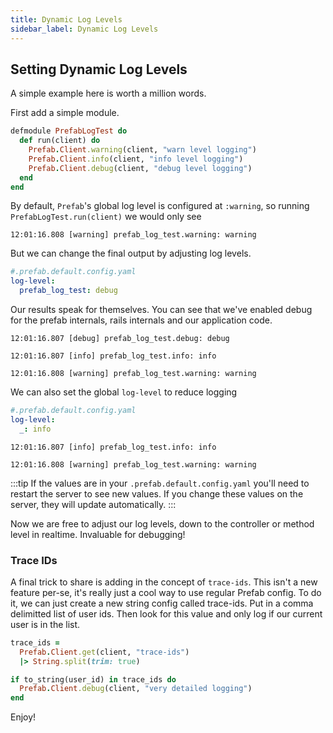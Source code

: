 ```yaml
---
title: Dynamic Log Levels
sidebar_label: Dynamic Log Levels
---
```


## Setting Dynamic Log Levels

A simple example here is worth a million words.

First add a simple module.

```ruby
defmodule PrefabLogTest do
  def run(client) do
    Prefab.Client.warning(client, "warn level logging")
    Prefab.Client.info(client, "info level logging")
    Prefab.Client.debug(client, "debug level logging")
  end
end
```
By default, `Prefab`'s global log level is configured at `:warning`, so running `PrefabLogTest.run(client)` we would only see

```shell
12:01:16.808 [warning] prefab_log_test.warning: warning
```

But we can change the final output by adjusting log levels.

```yaml
#.prefab.default.config.yaml
log-level:
  prefab_log_test: debug
```

Our results speak for themselves. You can see that we've enabled debug for the prefab internals, rails internals and our application code.

```shell
12:01:16.807 [debug] prefab_log_test.debug: debug

12:01:16.807 [info] prefab_log_test.info: info

12:01:16.808 [warning] prefab_log_test.warning: warning
```

We can also set the global `log-level` to reduce logging

```yaml
#.prefab.default.config.yaml
log-level:
  _: info
```

```shell
12:01:16.807 [info] prefab_log_test.info: info

12:01:16.808 [warning] prefab_log_test.warning: warning
```

:::tip
If the values are in your `.prefab.default.config.yaml` you'll need to restart the server to see new values. If you change these values on the server, they will update automatically.
:::

Now we are free to adjust our log levels, down to the controller or method level in realtime. Invaluable for debugging!

### Trace IDs

A final trick to share is adding in the concept of `trace-ids`. This isn't a new feature per-se, it's really just a cool
way to use regular Prefab config. To do it, we can just create a new string config called trace-ids. Put in a comma delimitted list of user ids.
Then look for this value and only log if our current user is in the list.

```ruby
trace_ids =
  Prefab.Client.get(client, "trace-ids")
  |> String.split(trim: true)

if to_string(user_id) in trace_ids do
  Prefab.Client.debug(client, "very detailed logging")
end
```

Enjoy!
